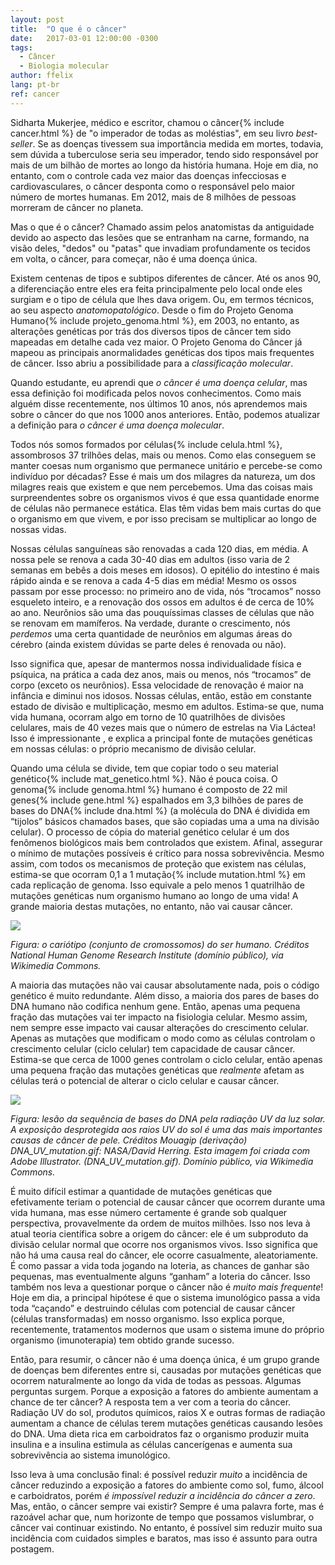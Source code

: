 ```yaml
---
layout: post
title:  "O que é o câncer"
date:   2017-03-01 12:00:00 -0300
tags:
  - Câncer
  - Biologia molecular
author: ffelix
lang: pt-br
ref: cancer
---
```


Sidharta Mukerjee, médico e escritor, chamou o câncer{% include cancer.html %} de "o imperador de todas as moléstias", em seu livro _best-seller_. Se as doenças tivessem sua importância medida em mortes, todavia, sem dúvida a tuberculose seria seu imperador, tendo sido responsável por mais de um bilhão de mortes ao longo da história humana. Hoje em dia, no entanto, com o controle cada vez maior das doenças infecciosas e cardiovasculares, o câncer desponta como o responsável pelo maior número de mortes humanas. Em 2012, mais de 8 milhões de pessoas morreram de câncer no planeta.
<!--more-->

Mas o que é o câncer? Chamado assim pelos anatomistas da antiguidade devido ao aspecto das lesões que se entranham na carne, formando, na visão deles,  "dedos" ou "patas" que invadiam profundamente os tecidos em volta, o câncer, para começar, não é uma doença única.

Existem centenas de tipos e subtipos diferentes de câncer. Até os anos 90, a diferenciação entre eles era feita principalmente pelo local onde eles surgiam e o tipo de célula que lhes dava origem. Ou, em termos técnicos, ao seu aspecto _anatomopatológico_. Desde o fim do Projeto Genoma Humano{% include projeto_genoma.html %}, em 2003, no entanto, as alterações genéticas por trás dos diversos tipos de câncer tem sido mapeadas em detalhe cada vez maior. O Projeto Genoma do Câncer já mapeou as principais anormalidades genéticas dos tipos mais frequentes de câncer. Isso abriu a possibilidade para a _classificação molecular_.

Quando estudante, eu aprendi que _o câncer é uma doença celular_, mas essa definição foi modificada pelos novos conhecimentos. Como mais alguém disse recentemente, nos últimos 10 anos, nós aprendemos mais sobre o câncer do que nos 1000 anos anteriores. Então, podemos atualizar a definição para _o câncer é uma doença molecular_.

Todos nós somos formados por células{% include celula.html %}, assombrosos 37 trilhões delas, mais ou menos. Como elas conseguem se manter coesas num organismo que permanece unitário e percebe-se como indivíduo por décadas? Esse é mais um dos milagres da natureza, um dos milagres reais que existem e que nem percebemos. Uma das coisas mais surpreendentes sobre os organismos vivos é que essa quantidade enorme de células não permanece estática. Elas têm vidas bem mais curtas do que o organismo em que vivem, e por isso precisam se multiplicar ao longo de nossas vidas.

Nossas células sanguíneas são renovadas a cada 120 dias, em média. A nossa pele se renova a cada 30-40 dias em adultos (isso varia de 2 semanas em bebês a dois meses em idosos). O epitélio do intestino é mais rápido ainda e se renova a cada 4-5 dias em média! Mesmo os ossos passam por esse processo: no primeiro ano de vida, nós “trocamos” nosso esqueleto inteiro, e a renovação dos ossos em adultos é de cerca de 10% ao ano. Neurônios são uma das pouquíssimas classes de células que não se renovam em mamíferos. Na verdade, durante o crescimento, nós _perdemos_ uma certa quantidade de neurônios em algumas áreas do cérebro (ainda existem dúvidas se parte deles é renovada ou não).

Isso significa que, apesar de mantermos nossa individualidade física e psíquica, na prática a cada dez anos, mais ou menos, nós “trocamos” de corpo (exceto os neurônios). Essa velocidade de renovação é maior na infância e diminui nos idosos. Nossas células, então, estão em constante estado de divisão e multiplicação, mesmo em adultos. Estima-se que, numa vida humana, ocorram algo em torno de 10 quatrilhões de divisões celulares, mais de 40 vezes mais que o número de estrelas na Via Láctea! Isso é impressionante , e explica a principal fonte de mutações genéticas em nossas células: o próprio mecanismo de divisão celular.

Quando uma célula se divide, tem que copiar todo o seu material genético{% include mat_genetico.html %}. Não é pouca coisa. O genoma{% include genoma.html %} humano é composto de 22 mil genes{% include gene.html %} espalhados em 3,3 bilhões de pares de bases do DNA{% include dna.html %} (a molécula do DNA é dividida em “tijolos” básicos chamados bases, que são copiadas uma a uma na divisão celular). O processo de cópia do material genético celular é um dos fenômenos biológicos mais bem controlados que existem. Afinal, assegurar o mínimo de mutações possíveis é crítico para nossa sobrevivência. Mesmo assim, com todos os mecanismos de proteção que existem nas células, estima-se que ocorram 0,1 a 1 mutação{% include mutation.html %} em cada replicação de genoma. Isso equivale a pelo menos 1 quatrilhão de mutações genéticas num organismo humano ao longo de uma vida! A grande maioria destas mutações, no entanto, não vai causar câncer.

![](https://upload.wikimedia.org/wikipedia/commons/b/b2/Karyotype.png)

*Figura: o cariótipo (conjunto de cromossomos) do ser humano. Créditos National Human Genome Research Institute (domínio público), via Wikimedia Commons.*

A maioria das mutações não vai causar absolutamente nada, pois o código genético é muito redundante. Além disso, a maioria dos pares de bases do DNA humano não codifica nenhum gene. Então, apenas uma pequena fração das mutações vai ter impacto na fisiologia celular. Mesmo assim, nem sempre esse impacto vai causar alterações do crescimento celular. Apenas as mutações que modificam o modo como as células controlam o crescimento celular (ciclo celular) tem capacidade de causar câncer. Estima-se que cerca de 1000 genes controlam o ciclo celular, então apenas uma pequena fração das mutações genéticas que _realmente_ afetam as células terá o potencial de alterar o ciclo celular e causar câncer.

![](https://upload.wikimedia.org/wikipedia/commons/f/fd/DNA_UV_mutation.svg)

*Figura: lesão da sequência de bases do DNA pela radiação UV da luz solar. A exposição desprotegida aos raios UV do sol é uma das mais importantes causas de câncer de pele. Créditos Mouagip (derivação) DNA_UV_mutation.gif: NASA/David Herring. Esta imagem foi criada com Adobe Illustrator. (DNA_UV_mutation.gif). Domínio público, via Wikimedia Commons.*

É muito difícil estimar a quantidade de mutações genéticas que efetivamente teriam o potencial de causar câncer que ocorrem durante uma vida humana, mas esse número certamente é grande sob qualquer perspectiva, provavelmente da ordem de muitos milhões. Isso nos leva à atual teoria científica sobre a origem do câncer: ele é um subproduto da divisão celular normal que ocorre nos organismos vivos. Isso significa que não há uma causa real do câncer, ele ocorre casualmente, aleatoriamente. É como passar a vida toda jogando na loteria, as chances de ganhar são pequenas, mas eventualmente alguns “ganham” a loteria do câncer. Isso também nos leva a questionar porque o câncer não é _muito mais frequente_! Hoje em dia, a principal hipótese é que o sistema imunológico passa a vida toda “caçando” e destruindo células com potencial de causar câncer (células transformadas) em nosso organismo. Isso explica porque, recentemente, tratamentos modernos que usam o sistema imune do próprio organismo (imunoterapia) tem obtido grande sucesso.

Então, para resumir, o câncer não é uma doença única, é um grupo grande de doenças bem diferentes entre si, causadas por mutações genéticas que ocorrem naturalmente ao longo da vida de todas as pessoas. Algumas perguntas surgem. Porque a exposição a fatores do ambiente aumentam a chance de ter câncer? A resposta tem a ver com a teoria do câncer. Radiação UV do sol, produtos químicos, raios X e outras formas de radiação aumentam a chance de células terem mutações genéticas causando lesões do DNA. Uma dieta rica em carboidratos faz o organismo produzir muita insulina e a insulina estimula as células cancerígenas e aumenta sua sobrevivência ao sistema imunológico.

Isso leva à uma conclusão final: é possível reduzir _muito_ a incidência de câncer reduzindo a exposição a fatores do ambiente como sol, fumo, álcool e carboidratos, porém _é impossível reduzir a incidência do câncer a zero_. Mas, então, o câncer sempre vai existir? Sempre é uma palavra forte, mas é razoável achar que, num horizonte de tempo que possamos vislumbrar, o câncer vai continuar existindo. No entanto, é possível sim reduzir muito sua incidência com cuidados simples e baratos, mas isso é assunto para outra postagem.
